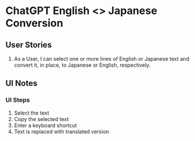 # ChatGPT English <> Japanese Conversion

## User Stories
1. As a User, I can select one or more lines of English or Japanese text and convert it, in place, 
to Japanese or English, respectively.

## UI Notes
### UI Steps
1. Select the text
2. Copy the selected text
3. Enter a keyboard shortcut
4. Text is replaced with translated version
